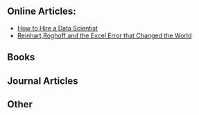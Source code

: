 ## Online Articles:
* [How to Hire a Data Scientist](https://blog.wikimedia.org/2017/02/02/hiring-data-scientist/)
* [Reinhart,Roghoff and the Excel Error that Changed the World](https://www.bloomberg.com/news/articles/2013-04-18/faq-reinhart-rogoff-and-the-excel-error-that-changed-history)

## Books

## Journal Articles 

## Other
